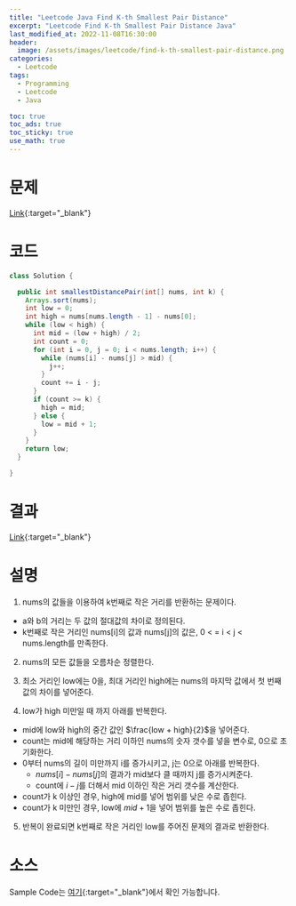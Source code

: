 ```yaml
---
title: "Leetcode Java Find K-th Smallest Pair Distance"
excerpt: "Leetcode Find K-th Smallest Pair Distance Java"
last_modified_at: 2022-11-08T16:30:00
header:
  image: /assets/images/leetcode/find-k-th-smallest-pair-distance.png
categories:
  - Leetcode
tags:
  - Programming
  - Leetcode
  - Java

toc: true
toc_ads: true
toc_sticky: true
use_math: true
---
```

# 문제
[Link](https://leetcode.com/problems/find-k-th-smallest-pair-distance){:target="_blank"}

# 코드
```java
class Solution {

  public int smallestDistancePair(int[] nums, int k) {
    Arrays.sort(nums);
    int low = 0;
    int high = nums[nums.length - 1] - nums[0];
    while (low < high) {
      int mid = (low + high) / 2;
      int count = 0;
      for (int i = 0, j = 0; i < nums.length; i++) {
        while (nums[i] - nums[j] > mid) {
          j++;
        }
        count += i - j;
      }
      if (count >= k) {
        high = mid;
      } else {
        low = mid + 1;
      }
    }
    return low;
  }

}
```

# 결과
[Link](https://leetcode.com/submissions/detail/839269230/){:target="_blank"}

# 설명
1. nums의 값들을 이용하여 k번째로 작은 거리를 반환하는 문제이다.
- a와 b의 거리는 두 값의 절대값의 차이로 정의된다.
- k번째로 작은 거리인 nums[i]의 값과 nums[j]의 값은, 0 < = i < j < nums.length를 만족한다.

2. nums의 모든 값들을 오름차순 정렬한다.

3. 최소 거리인 low에는 0을, 최대 거리인 high에는 nums의 마지막 값에서 첫 번째 값의 차이를 넣어준다.

4. low가 high 미만일 때 까지 아래를 반복한다.
- mid에 low와 high의 중간 값인 $\frac{low + high}{2}$을 넣어준다.
- count는 mid에 해당하는 거리 이하인 nums의 숫자 갯수를 넣을 변수로, 0으로 초기화한다.
- 0부터 nums의 길이 미만까지 i를 증가시키고, j는 0으로 아래를 반복한다.
  - $nums[i] - nums[j]$의 결과가 mid보다 클 때까지 j를 증가시켜준다.
  - count에 $i - j$를 더해서 mid 이하인 작은 거리 갯수를 계산한다.
- count가 k 이상인 경우, high에 mid를 넣어 범위를 낮은 수로 좁힌다.
- count가 k 미만인 경우, low에 $mid + 1$을 넣어 범위를 높은 수로 좁힌다.

5. 반복이 완료되면 k번째로 작은 거리인 low를 주어진 문제의 결과로 반환한다.

# 소스
Sample Code는 [여기](https://github.com/GracefulSoul/leetcode/blob/master/src/main/java/gracefulsoul/problems/FindKthSmallestPairDistance.java){:target="_blank"}에서 확인 가능합니다.